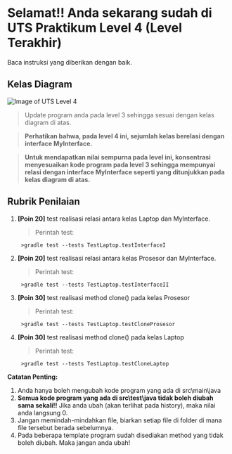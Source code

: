 # Selamat!! Anda sekarang sudah di UTS Praktikum Level 4 (Level Terakhir)
Baca instruksi yang diberikan dengan baik.


## Kelas Diagram
![Image of UTS Level 4](http://api.puro.del.ac.id/v1/file/3935b2e5636f8f3025ef292c80b9cd48)
>Update program anda pada level 3 sehingga sesuai dengan  kelas diagram di atas. 

>**Perhatikan bahwa, pada level 4 ini, sejumlah kelas berelasi dengan interface MyInterface.**

>**Untuk mendapatkan nilai sempurna pada level ini, konsentrasi menyesuaikan kode program pada level 3 sehingga mempunyai relasi dengan interface MyInterface seperti yang ditunjukkan pada kelas diagram di atas.**


## Rubrik Penilaian 
1. **[Poin 20]** test realisasi relasi antara kelas Laptop dan MyInterface.
	
	
	> Perintah test: 
	
	
		>gradle test --tests TestLaptop.testInterfaceI

2. **[Poin 20]** test realisasi relasi antara kelas Prosesor dan MyInterface.

	
	> Perintah test: 
	
	
		>gradle test --tests TestLaptop.testInterfaceII

3. **[Poin 30]** test realisasi method clone() pada kelas Prosesor 

	
	> Perintah test: 
	
	
		>gradle test --tests TestLaptop.testCloneProsesor

4. **[Poin 30]** test realisasi method clone() pada kelas Laptop 

	
	> Perintah test: 
	
	
		>gradle test --tests TestLaptop.testCloneLaptop



**Catatan Penting:**
1. Anda hanya boleh mengubah kode program yang ada di src\main\java
1. **Semua kode program yang ada di src\test\java  tidak boleh diubah sama sekali!!** Jika anda ubah (akan terlihat pada history), maka nilai anda langsung 0.
1. Jangan memindah-mindahkan file, biarkan setiap file di folder di mana file tersebut berada sebelumnya.
1. Pada beberapa template program sudah disediakan method yang tidak boleh diubah. Maka jangan anda ubah!
